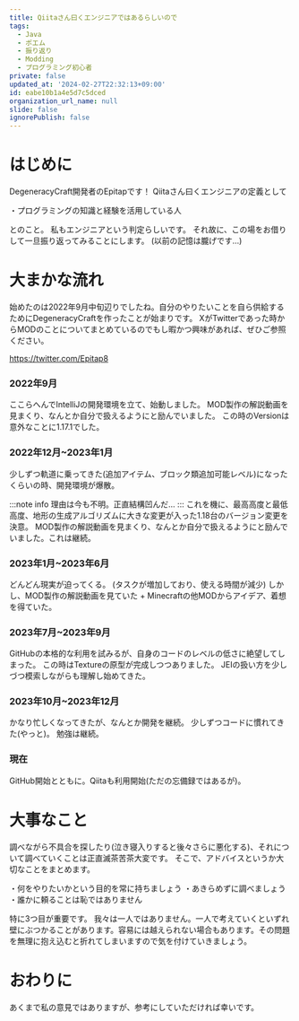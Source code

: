 ```yaml
---
title: Qiitaさん曰くエンジニアではあるらしいので
tags:
  - Java
  - ポエム
  - 振り返り
  - Modding
  - プログラミング初心者
private: false
updated_at: '2024-02-27T22:32:13+09:00'
id: eabe10b1a4e5d7c5dced
organization_url_name: null
slide: false
ignorePublish: false
---
```

# はじめに
DegeneracyCraft開発者のEpitapです！
Qiitaさん曰くエンジニアの定義として

・プログラミングの知識と経験を活用している人

とのこと。
私もエンジニアという判定らしいです。
それ故に、この場をお借りして一旦振り返ってみることにします。
(以前の記憶は朧げです…)

# 大まかな流れ
始めたのは2022年9月中旬辺りでしたね。自分のやりたいことを自ら供給するためにDegeneracyCraftを作ったことが始まりです。
XがTwitterであった時からMODのことについてまとめているのでもし暇かつ興味があれば、ぜひご参照ください。

https://twitter.com/Epitap8

### 2022年9月
ここらへんでIntelliJの開発環境を立て、始動しました。
MOD製作の解説動画を見まくり、なんとか自分で扱えるようにと励んでいました。
この時のVersionは意外なことに1.17.1でした。

### 2022年12月~2023年1月
少しずつ軌道に乗ってきた(追加アイテム、ブロック類追加可能レベル)になったくらいの時、開発環境が爆散。

:::note info
理由は今も不明。正直結構凹んだ…
:::
これを機に、最高高度と最低高度、地形の生成アルゴリズムに大きな変更が入った1.18台のバージョン変更を決意。
MOD製作の解説動画を見まくり、なんとか自分で扱えるようにと励んでいました。これは継続。

### 2023年1月~2023年6月
どんどん現実が迫ってくる。
(タスクが増加しており、使える時間が減少)
しかし、MOD製作の解説動画を見ていた + Minecraftの他MODからアイデア、着想を得ていた。

### 2023年7月~2023年9月
GitHubの本格的な利用を試みるが、自身のコードのレベルの低さに絶望してしまった。
この時はTextureの原型が完成しつつありました。
JEIの扱い方を少しづつ模索しながらも理解し始めてきた。

### 2023年10月~2023年12月
かなり忙しくなってきたが、なんとか開発を継続。
少しずつコードに慣れてきた(やっと)。
勉強は継続。

### 現在
GitHub開始とともに。Qiitaも利用開始(ただの忘備録ではあるが)。


# 大事なこと
調べながら不具合を探したり(泣き寝入りすると後々さらに悪化する)、それについて調べていくことは正直滅茶苦茶大変です。
そこで、アドバイスというか大切なことをまとめます。

・何をやりたいかという目的を常に持ちましょう
・あきらめずに調べましょう
・誰かに頼ることは恥ではありません

特に3つ目が重要です。
我々は一人ではありません。一人で考えていくといずれ壁にぶつかることがあります。容易には越えられない場合もあります。その問題を無理に抱え込むと折れてしまいますので気を付けていきましょう。

# おわりに
あくまで私の意見ではありますが、参考にしていただければ幸いです。
